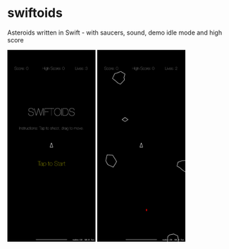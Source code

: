 # swiftoids
Asteroids written in Swift - with saucers, sound, demo idle mode and high score


<p float="left">
<img src="Simulator Screenshot - iPhone 16 Pro Max - 2024-11-13 at 12.13.53.png" width="200" />
<img src="Simulator Screenshot - iPhone 16 Pro Max - 2024-11-13 at 12.14.15.png" width="200" />
</p>
